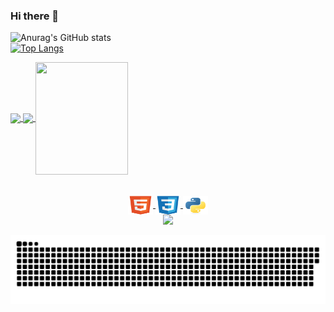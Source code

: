 ### Hi there 👋

![Anurag's GitHub stats](https://github-readme-stats.vercel.app/api?username=michaelsalmeida&show_icons=true&theme=tokyonight)
<br>
[![Top Langs](https://github-readme-stats.vercel.app/api/top-langs/?username=michaelsalmeida)](https://github.com/anuraghazra/github-readme-stats)


<div>
  <a href="https://github.com/michaelsalmeida">
  <img height="180em"   align="center" src="https://github-readme-stats.vercel.app/api?username=michaelsalmeida&show_icons=true&theme=react&include_all_commits=true&count_private=true"/>
  <img height="180em"  align="center" src="https://github-readme-stats.vercel.app/api/top-langs/?username=michaelsalmeida&layout=compact&langs_count=7&theme=react" />

  <img align="center" width="148" height="180" src="https://media1.tenor.com/images/68e8337fb4eb7e40645d832c64762a8b/tenor.gif?itemid=19443613">
</div>
 <br>
<div  align="center"> 
  <div style="display: inline_block"><br>
  <!--<img align="center" alt="Rafa-Js" height="30" width="40" src="https://raw.githubusercontent.com/devicons/devicon/master/icons/javascript/javascript-plain.svg">-->
  <img align="center" alt="HTML" height="30" width="40" src="https://raw.githubusercontent.com/devicons/devicon/master/icons/html5/html5-original.svg">
  <img align="center" alt="CSS" height="30" width="40" src="https://raw.githubusercontent.com/devicons/devicon/master/icons/css3/css3-original.svg">
  <img align="center" alt="Python" height="30" width="40" src="https://raw.githubusercontent.com/devicons/devicon/master/icons/python/python-original.svg">
  <!--<img align="center" alt="java" height="30" width="40" src="https://raw.githubusercontent.com/devicons/devicon/master/icons/java/java-original.svg">-->
 
    
</div>
  <a href="https://www.linkedin.com/in/michael-almeida-34a97b22a" target="_blank"><img src="https://img.shields.io/badge/-LinkedIn-%230077B5?style=for-the-badge&logo=linkedin&logoColor=white" target="_blank"></a>
 
  ![Snake animation](https://github.com/MatthewsTomts/MatthewsTomts/blob/output/github-contribution-grid-snake.svg)
 
</div>

<!--
**michaelsalmeida/michaelsalmeida** is a ✨ _special_ ✨ repository because its `README.md` (this file) appears on your GitHub profile.

Here are some ideas to get you started:

- 🔭 I’m currently working on ...
- 🌱 I’m currently learning ...
- 👯 I’m looking to collaborate on ...
- 🤔 I’m looking for help with ...
- 💬 Ask me about ...
- 📫 How to reach me: ...
- 😄 Pronouns: ...
- ⚡ Fun fact: ...
-->
